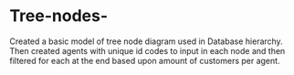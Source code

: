 # Tree-nodes-
Created a basic model of  tree node diagram used in Database hierarchy. 
Then created agents with unique id codes to input in each node and then filtered for each at the end based upon 
amount of customers per agent.
